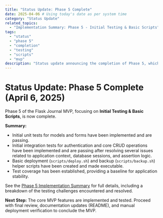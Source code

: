 ```yaml
---
title: "Status Update: Phase 5 Complete"
date: 2025-04-06 # Using today's date as per system time
category: "Status Update"
related_topics:
  - "Implementation Summary: Phase 5 - Initial Testing & Basic Scripts" # Link to ../implementation/05-phase-five-summary.md
tags:
  - "status"
  - "phase 5"
  - "completion"
  - "testing"
  - "scripts"
  - "mvp"
description: "Status update announcing the completion of Phase 5, which focused on implementing initial unit and integration tests and creating basic deployment/backup scripts."
---
```


# Status Update: Phase 5 Complete (April 6, 2025)

Phase 5 of the Flask Journal MVP, focusing on **Initial Testing & Basic Scripts**, is now complete.

**Summary:**
*   Initial unit tests for models and forms have been implemented and are passing.
*   Initial integration tests for authentication and core CRUD operations have been implemented and are passing after resolving several issues related to application context, database sessions, and assertion logic.
*   Basic deployment (`scripts/deploy.sh`) and backup (`scripts/backup.sh`) helper scripts have been created and made executable.
*   Test coverage has been established, providing a baseline for application stability.

See the [Phase 5 Implementation Summary](../implementation/05-phase-five-summary.md) for full details, including a breakdown of the testing challenges encountered and resolved.

**Next Step:** The core MVP features are implemented and tested. Proceed with final review, documentation updates (README), and manual deployment verification to conclude the MVP.